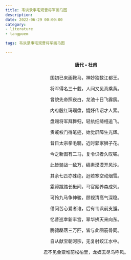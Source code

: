 ```yaml
---
title: 韦讽录事宅观曹将军画马图
description:
date: 2022-06-29 00:00:00
category:
- literature
- tangpoem

tags: 韦讽录事宅观曹将军画马图

---
```


<div id="poem-author">
唐代 • 杜甫
</div>
<div id="poem-body">
<p class="poem-paragraph">国初已来画鞍马，神妙独数江都王。</p>
<p class="poem-paragraph">将军得名三十载，人间又见真乘黄。</p>
<p class="poem-paragraph">曾貌先帝照夜白，龙池十日飞霹雳。</p>
<p class="poem-paragraph">内府殷红玛瑙盘，婕妤传诏才人索。</p>
<p class="poem-paragraph">盘赐将军拜舞归，轻纨细绮相追飞。</p>
<p class="poem-paragraph">贵戚权门得笔迹，始觉屏障生光辉。</p>
<p class="poem-paragraph">昔日太宗拳毛騧，近时郭家狮子花。</p>
<p class="poem-paragraph">今之新图有二马，复令识者久叹嗟。</p>
<p class="poem-paragraph">此皆骑战一敌万，缟素漠漠开风沙。</p>
<p class="poem-paragraph">其余七匹亦殊绝，迥若寒空动烟雪。</p>
<p class="poem-paragraph">霜蹄蹴踏长楸间，马官厮养森成列。</p>
<p class="poem-paragraph">可怜九马争神骏，顾视清高气深稳。</p>
<p class="poem-paragraph">借问苦心爱者谁，后有韦讽前支遁。</p>
<p class="poem-paragraph">忆昔巡幸新丰宫，翠华拂天来向东。</p>
<p class="poem-paragraph">腾骧磊落三万匹，皆与此图筋骨同。</p>
<p class="poem-paragraph">自从献宝朝河宗，无复射蛟江水中。</p>
<p class="poem-paragraph">君不见金粟堆前松柏里，龙媒去尽鸟呼风。</p>

</div>

<style>

#poem-author {
    width: 100%;
    text-align: center;
    margin: 20px 0;
    font-weight: bold;
}
#poem-body {
    width: 100%;
    text-align: center;
}
.poem-paragraph {
    font-family: "仿宋"
}

</style>